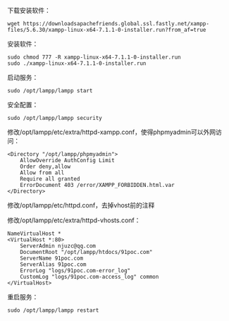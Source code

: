 

下载安装软件：
```
wget https://downloadsapachefriends.global.ssl.fastly.net/xampp-files/5.6.30/xampp-linux-x64-7.1.1-0-installer.run?from_af=true
```

安装软件：
```
sudo chmod 777 -R xampp-linux-x64-7.1.1-0-installer.run
sudo ./xampp-linux-x64-7.1.1-0-installer.run
```

启动服务：
```
sudo /opt/lampp/lampp start
```

安全配置：
```
sudo /opt/lampp/lampp security
```

修改/opt/lampp/etc/extra/httpd-xampp.conf，使得phpmyadmin可以外网访问：
```
<Directory "/opt/lampp/phpmyadmin">
    AllowOverride AuthConfig Limit
    Order deny,allow
    Allow from all
    Require all granted
    ErrorDocument 403 /error/XAMPP_FORBIDDEN.html.var
</Directory>
```

修改/opt/lampp/etc/httpd.conf，去掉vhost前的注释

修改/opt/lampp/etc/extra/httpd-vhosts.conf：
```
NameVirtualHost *
<VirtualHost *:80>
    ServerAdmin njuzc@qq.com
    DocumentRoot "/opt/lampp/htdocs/91poc.com"
    ServerName 91poc.com
    ServerAlias 91poc.com
    ErrorLog "logs/91poc.com-error_log"
    CustomLog "logs/91poc.com-access_log" common
</VirtualHost>
```

重启服务：
```
sudo /opt/lampp/lampp restart
```







